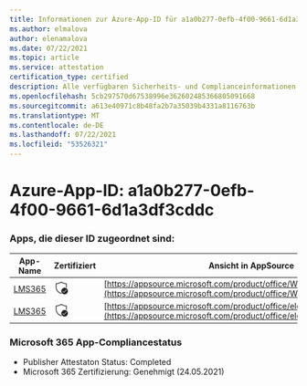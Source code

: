 ```yaml
---
title: Informationen zur Azure-App-ID für a1a0b277-0efb-4f00-9661-6d1a3df3cddc
ms.author: elmalova
author: elenamalova
ms.date: 07/22/2021
ms.topic: article
ms.service: attestation
certification_type: certified
description: Alle verfügbaren Sicherheits- und Complianceinformationen für a1a0b277-0efb-4f00-9661-6d1a3df3cddc.
ms.openlocfilehash: 5cb297570d67538996e362602485366805091668
ms.sourcegitcommit: a613e40971c8b48fa2b7a35039b4331a8116763b
ms.translationtype: MT
ms.contentlocale: de-DE
ms.lasthandoff: 07/22/2021
ms.locfileid: "53526321"
---
```

# <a name="azure-app-id-a1a0b277-0efb-4f00-9661-6d1a3df3cddc"></a>Azure-App-ID: a1a0b277-0efb-4f00-9661-6d1a3df3cddc


### <a name="apps-associated-with-this-id"></a>Apps, die dieser ID zugeordnet sind:
| **App-Name** | **Zertifiziert** | **Ansicht in AppSource** |
|--------------|---------------|-----------------------|
| [LMS365](https://docs.microsoft.com/microsoft-365-app-certification/forward/WA104381467) | <img alt="Certified application badge" src="../media/certified-badge.png" height="25" width="25" /> | [https://appsource.microsoft.com/product/office/WA104381467](https://appsource.microsoft.com/product/office/WA104381467) |
| [LMS365](https://docs.microsoft.com/microsoft-365-app-certification/forward/elearningforce.lms365_spfx) | <img alt="Certified application badge" src="../media/certified-badge.png" height="25" width="25" /> | [https://appsource.microsoft.com/product/office/elearningforce.lms365_spfx](https://appsource.microsoft.com/product/office/elearningforce.lms365_spfx) |

### <a name="microsoft-365-app-compliance-status"></a>Microsoft 365 App-Compliancestatus
- Publisher Attestaton Status: Completed
- Microsoft 365 Zertifizierung: Genehmigt (24.05.2021)
